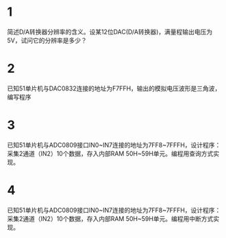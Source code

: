 # 1
简述D/A转换器分辨率的含义。设某12位DAC(D/A转换器)，满量程输出电压为5V，试问它的分辨率是多少？


# 2
已知51单片机与DAC0832连接的地址为F7FFH，输出的模拟电压波形是三角波，编写程序


# 3
已知51单片机与ADC0809接口IN0~IN7连接的地址为7FF8~7FFFH，设计程序：采集2通道（IN2）10个数据，存入内部RAM 50H~59H单元。编程用查询方式实现。


# 4
已知51单片机与ADC0809接口IN0~IN7连接的地址为7FF8~7FFFH，设计程序：采集2通道（IN2）10个数据，存入内部RAM 50H~59H单元。编程用中断方式实现。
